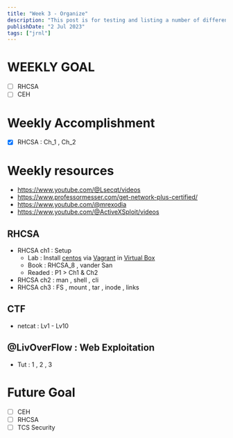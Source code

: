 ```yaml
---
title: "Week 3 - Organize"
description: "This post is for testing and listing a number of different markdown elements"
publishDate: "2 Jul 2023"
tags: ["jrnl"]
---
```


# WEEKLY GOAL
- [ ] RHCSA
- [ ] CEH

# Weekly Accomplishment
- [x] RHCSA : Ch_1 , Ch_2



# Weekly resources
- https://www.youtube.com/@Lsecqt/videos
- https://www.professormesser.com/get-network-plus-certified/
- https://www.youtube.com/@mrexodia
- https://www.youtube.com/@ActiveXSploit/videos

## RHCSA
- RHCSA ch1 : Setup
	+ Lab : Install [centos](https://app.vagrantup.com/centos/boxes/7) via [Vagrant](https://www.geeksforgeeks.org/what-is-vagrant/) in [Virtual Box]()
	+ Book : RHCSA_8 , vander San
	+ Readed : P1 > Ch1 & Ch2
- RHCSA ch2 : man , shell , cli
- RHCSA ch3 : FS , mount , tar , inode , links

## CTF
+ netcat : Lv1 - Lv10

## @LivOverFlow : Web Exploitation
- Tut : 1 , 2 , 3



# Future Goal
- [ ] CEH
- [ ] RHCSA
- [ ] TCS Security